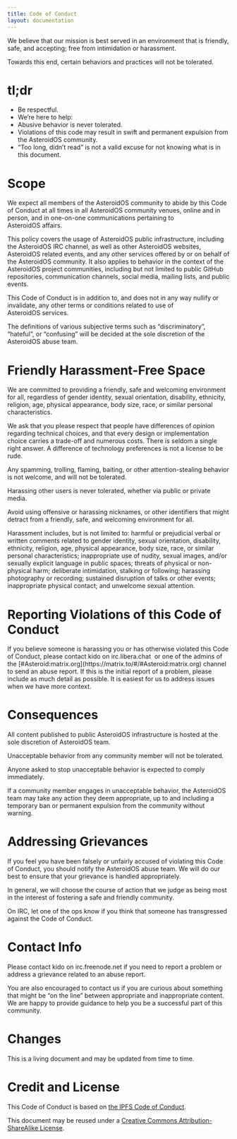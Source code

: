 ```yaml
---
title: Code of Conduct
layout: documentation
---
```


<p>We believe that our mission is best served in an environment that is friendly, safe, and accepting; free from intimidation or harassment.</p>
<p>Towards this end, certain behaviors and practices will not be tolerated.</p>

<div class="page-header">
  <h1 id="tldr">tl;dr</h1>
</div>
<ul>
<li>Be respectful.</li>
<li>We’re here to help:</li>
<li>Abusive behavior is never tolerated.</li>
<li>Violations of this code may result in swift and permanent expulsion from the AsteroidOS&nbsp;community.</li>
<li>“Too long, didn’t read” is not a valid excuse for not knowing what is in this document.</li>
</ul>

<div class="page-header">
  <h1 id="scope">Scope</h1>
</div>
<p>We expect all members of the AsteroidOS&nbsp;community&nbsp;to abide by this Code of Conduct at all times in all AsteroidOS community&nbsp;venues, online and in person, and in one-on-one communications pertaining to AsteroidOS&nbsp;affairs.</p>
<p>This policy covers the usage of AsteroidOS&nbsp;public infrastructure, including the AsteroidOS IRC channel, as well as other AsteroidOS&nbsp;websites, AsteroidOS&nbsp;related events, and any other services offered by or on behalf of the AsteroidOS&nbsp;community. It also applies to behavior in the context of the AsteroidOS&nbsp;project communities, including but not limited to public GitHub repositories, communication channels, social media, mailing lists, and public events.</p>
<p>This Code of Conduct is in addition to, and does not in any way nullify or invalidate, any other terms or conditions related to use of AsteroidOS&nbsp;services.</p>
<p>The definitions of various subjective terms such as “discriminatory”, “hateful”, or “confusing” will be decided at the sole discretion of the AsteroidOS&nbsp;abuse team.</p>

<div class="page-header">
  <h1 id="fhfs">Friendly Harassment-Free Space</h1>
</div>
<p>We are committed to providing a friendly, safe and welcoming environment for all, regardless of gender identity, sexual orientation, disability, ethnicity, religion, age, physical appearance, body size, race, or similar personal characteristics.</p>
<p>We ask that you please respect that people have differences of opinion regarding technical choices, and that every design or implementation choice carries a trade-off and numerous costs. There is seldom a single right answer. A difference of technology preferences is not a license to be rude.</p>
<p>Any spamming, trolling, flaming, baiting, or other attention-stealing behavior is not welcome, and will not be tolerated.</p>
<p>Harassing other users is never tolerated, whether via public or private media.</p>
<p>Avoid using offensive or harassing nicknames, or other identifiers that might detract from a friendly, safe, and welcoming environment for all.</p>
<p>Harassment includes, but is not limited to: harmful or prejudicial verbal or written comments related to gender identity, sexual orientation, disability, ethnicity, religion, age, physical appearance, body size, race, or similar personal characteristics; inappropriate use of nudity, sexual images, and/or sexually explicit language in public spaces; threats of physical or non- physical harm; deliberate intimidation, stalking or following; harassing photography or recording; sustained disruption of talks or other events; inappropriate physical contact; and unwelcome sexual attention.</p>
<div class="page-header">
  <h1 id="reporting">Reporting Violations of this Code of Conduct</h1>
</div>
If you believe someone is harassing you or has otherwise violated this Code of Conduct, please contact kido on&nbsp;irc.libera.chat&nbsp; or one of the admins of the [&#35;Asteroid:matrix.org](https://matrix.to/#/#Asteroid:matrix.org) channel to send an abuse report. If this is the initial report of a problem, please include as much detail as possible. It is easiest for us to address issues when we have more context.
<div class="page-header">
  <h1 id="consequences">Consequences</h1>
</div>
<p>All content published to public AsteroidOS&nbsp;infrastructure is hosted at the sole discretion of&nbsp;AsteroidOS team.</p>
<p>Unacceptable behavior from any community&nbsp;member will not be tolerated.</p>
<p>Anyone asked to stop unacceptable behavior is expected to comply immediately.</p>
<p>If a community&nbsp;member engages in unacceptable behavior, the AsteroidOS team may take any action they deem appropriate, up to and including a temporary ban or permanent expulsion from the community&nbsp;without warning.</p>
<div class="page-header">
  <h1 id="addressing">Addressing Grievances</h1>
</div>
<p>If you feel you have been falsely or unfairly accused of violating this Code of Conduct, you should notify the AsteroidOS abuse team. We will do our best to ensure that your grievance is handled appropriately.</p>
<p>In general, we will choose the course of action that we judge as being most in the interest of fostering a safe and friendly community.</p>
<p>On IRC, let one of the ops know if you think that someone has transgressed against the Code of Conduct.</p>
<div class="page-header">
  <h1 id="contactinfo">Contact Info</h1>
</div>
<p>Please contact kido on irc.freenode.net&nbsp;if you need to report a problem or address a grievance related to an abuse report.</p>
<p>You are also encouraged to contact us if you are curious about something that might be “on the line” between appropriate and inappropriate content. We are happy to provide guidance to help you be a successful part of this community.</p>
<div class="page-header">
  <h1 id="changes">Changes</h1>
</div>
<p>This is a living document and may be updated from time to time.</p>
<div class="page-header">
  <h1 id="credit">Credit and License</h1>
</div>
<p>This Code of Conduct is based on <a href="https://github.com/ipfs/community/blob/master/code-of-conduct.md">the IPFS&nbsp;Code of Conduct</a>.</p>
<p>This document may be reused under a <a href="http://creativecommons.org/licenses/by-sa/4.0/">Creative Commons Attribution-ShareAlike License</a>.</p>
